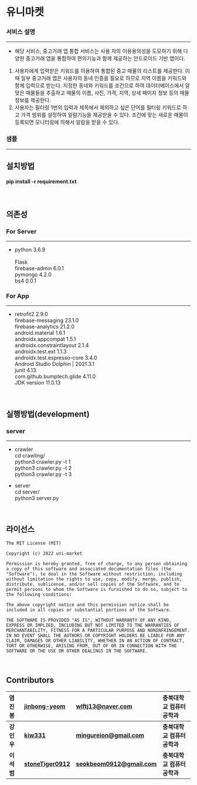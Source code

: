 # __유니마켓__
### 서비스 설명
*** 
* 해당 서비스, 중고거래 앱 통합 서비스는 사용 자의 이용용의성을 도모하기 위해 다양한 중고거래 앱을 통합하여 편의기능과 함께 제공하는 안드로이드 기반 앱이다.<br>
<ol>
<li>사용자에게 입력받은 키워드를 이용하여 통합된 중고 매물의 리스트를 제공한다. 이때 일부 중고거래 앱은 사용자의 동네 인증을 필요로 하므로 지역 이름을 키워드와 함께 입력으로 받는다. 지정한 동네와 키워드를 조건으로 하여 데이터베이스에서 알맞은 매물들을 추출하고 매물의 이름, 사진, 가격, 지역, 상세 페이지 정보 등의 매물 정보를 제공한다.</li>
<li>사용자는 필터링 1번의 입력과 제목에서 제외하고 싶은 단어를 필터링 키워드로 하고 가격 범위를 설정하여 알람기능을 제공받을 수 있다. 조건에 맞는 새로운 매물이 등록되면 모니터링에 의해서 알람을 받을 수 있다.</li>
</ol>

### 샘플
***

## __설치방법__  
#### pip install -r requirement.txt  
<br />

## __의존성__

### For Server
*** 
* python 3.6.9<br>  
Flask<br>
firebase-admin 6.0.1<br>
pymongo 4.2.0<br>
bs4 0.0.1<br>

### For App
***
* retrofit2 2.9.0<br>
firebase-messaging 23.1.0<br>
firebase-analytics 21.2.0<br>
android.material 1.6.1<br>
androidx.appcompat 1.5.1<br>
androidx.constraintlayout 2.1.4<br>
androidx.test.ext 1.1.3<br>
androidx.test.espresso-core 3.4.0<br>
Android Studio Dolphin | 2021.3.1<br>
junit 4.13.<br>
com.github.bumptech.glide 4.11.0<br>
JDK version 11.0.13<br>

<br/>

## __실행방법(development)__
### server
***
* crawler<br>
cd crawling/<br>
python3 crawler.py -t 1<br>
python3 crawler.py -t 2<br>
python3 crawler.py -t 3<br>

* server<br>
cd server/<br>
python3 server.py<br>

<br/>

## __라이선스__
```
The MIT License (MIT)

Copyright (c) 2022 uni-market

Permission is hereby granted, free of charge, to any person obtaining a copy of this software and associated documentation files (the "Software"), to deal in the Software without restriction, including without limitation the rights to use, copy, modify, merge, publish, distribute, sublicense, and/or sell copies of the Software, and to permit persons to whom the Software is furnished to do so, subject to the following conditions:

The above copyright notice and this permission notice shall be included in all copies or substantial portions of the Software.

THE SOFTWARE IS PROVIDED "AS IS", WITHOUT WARRANTY OF ANY KIND, EXPRESS OR IMPLIED, INCLUDING BUT NOT LIMITED TO THE WARRANTIES OF MERCHANTABILITY, FITNESS FOR A PARTICULAR PURPOSE AND NONINFRINGEMENT. IN NO EVENT SHALL THE AUTHORS OR COPYRIGHT HOLDERS BE LIABLE FOR ANY CLAIM, DAMAGES OR OTHER LIABILITY, WHETHER IN AN ACTION OF CONTRACT, TORT OR OTHERWISE, ARISING FROM, OUT OF OR IN CONNECTION WITH THE SOFTWARE OR THE USE OR OTHER DEALINGS IN THE SOFTWARE.
```
<br />

## __Contributors__

  |염진봉|[jinbong-yeom](https://github.com/jinbong-yeom)| wlftj13@naver.com | 충북대학교 컴퓨터공학과
|:-|:-|:-|:-|
 |**강인우**|**[kiw331](https://github.com/kiw331)**|**mingureion@gmail.com**|**충북대학교 컴퓨터공학과**|
 |**이석범**|**[stoneTiger0912](https://github.com/stoneTiger0912)**|**seokbeom0912@gmail.com**|**충북대학교 컴퓨터공학과**|
